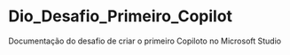 # Dio_Desafio_Primeiro_Copilot
Documentação do desafio de criar o primeiro Copiloto no Microsoft Studio
